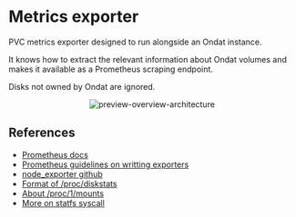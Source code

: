 # Metrics exporter

PVC metrics exporter designed to run alongside an Ondat instance.

It knows how to extract the relevant information about Ondat volumes and
makes it available as a Prometheus scraping endpoint.

Disks not owned by Ondat are ignored.

<p align="center">
    <img src="https://user-images.githubusercontent.com/26963810/158974781-f06883cc-0bdc-4c90-b24b-22da61b1cab7.png"
         alt="preview-overview-architecture" />
</p>

## References

- [Prometheus docs](https://prometheus.io/docs/introduction/overview/)
- [Prometheus guidelines on writting exporters](https://prometheus.io/docs/instrumenting/writing_exporters/)
- [node_exporter github](https://github.com/prometheus/node_exporter)
- [Format of /proc/diskstats](https://www.kernel.org/doc/Documentation/ABI/testing/procfs-diskstats)
- [About /proc/1/mounts](https://man7.org/linux/man-pages/man5/fstab.5.html)
- [More on statfs syscall](https://man7.org/linux/man-pages/man2/statfs.2.html)
